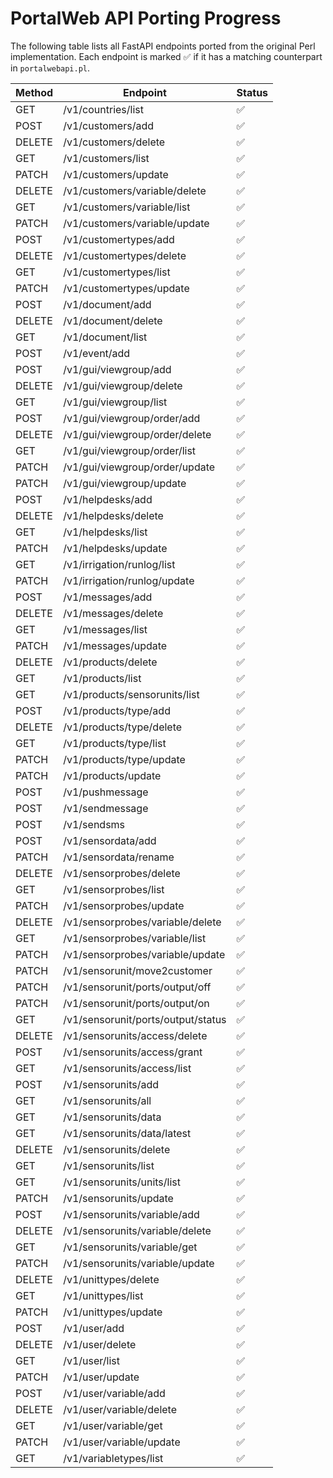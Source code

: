# PortalWeb API Porting Progress

The following table lists all FastAPI endpoints ported from the original Perl
implementation. Each endpoint is marked ✅ if it has a matching counterpart in
`portalwebapi.pl`.

| Method | Endpoint | Status |
| ------ | -------- | ------ |
| GET | /v1/countries/list | ✅ |
| POST | /v1/customers/add | ✅ |
| DELETE | /v1/customers/delete | ✅ |
| GET | /v1/customers/list | ✅ |
| PATCH | /v1/customers/update | ✅ |
| DELETE | /v1/customers/variable/delete | ✅ |
| GET | /v1/customers/variable/list | ✅ |
| PATCH | /v1/customers/variable/update | ✅ |
| POST | /v1/customertypes/add | ✅ |
| DELETE | /v1/customertypes/delete | ✅ |
| GET | /v1/customertypes/list | ✅ |
| PATCH | /v1/customertypes/update | ✅ |
| POST | /v1/document/add | ✅ |
| DELETE | /v1/document/delete | ✅ |
| GET | /v1/document/list | ✅ |
| POST | /v1/event/add | ✅ |
| POST | /v1/gui/viewgroup/add | ✅ |
| DELETE | /v1/gui/viewgroup/delete | ✅ |
| GET | /v1/gui/viewgroup/list | ✅ |
| POST | /v1/gui/viewgroup/order/add | ✅ |
| DELETE | /v1/gui/viewgroup/order/delete | ✅ |
| GET | /v1/gui/viewgroup/order/list | ✅ |
| PATCH | /v1/gui/viewgroup/order/update | ✅ |
| PATCH | /v1/gui/viewgroup/update | ✅ |
| POST | /v1/helpdesks/add | ✅ |
| DELETE | /v1/helpdesks/delete | ✅ |
| GET | /v1/helpdesks/list | ✅ |
| PATCH | /v1/helpdesks/update | ✅ |
| GET | /v1/irrigation/runlog/list | ✅ |
| PATCH | /v1/irrigation/runlog/update | ✅ |
| POST | /v1/messages/add | ✅ |
| DELETE | /v1/messages/delete | ✅ |
| GET | /v1/messages/list | ✅ |
| PATCH | /v1/messages/update | ✅ |
| DELETE | /v1/products/delete | ✅ |
| GET | /v1/products/list | ✅ |
| GET | /v1/products/sensorunits/list | ✅ |
| POST | /v1/products/type/add | ✅ |
| DELETE | /v1/products/type/delete | ✅ |
| GET | /v1/products/type/list | ✅ |
| PATCH | /v1/products/type/update | ✅ |
| PATCH | /v1/products/update | ✅ |
| POST | /v1/pushmessage | ✅ |
| POST | /v1/sendmessage | ✅ |
| POST | /v1/sendsms | ✅ |
| POST | /v1/sensordata/add | ✅ |
| PATCH | /v1/sensordata/rename | ✅ |
| DELETE | /v1/sensorprobes/delete | ✅ |
| GET | /v1/sensorprobes/list | ✅ |
| PATCH | /v1/sensorprobes/update | ✅ |
| DELETE | /v1/sensorprobes/variable/delete | ✅ |
| GET | /v1/sensorprobes/variable/list | ✅ |
| PATCH | /v1/sensorprobes/variable/update | ✅ |
| PATCH | /v1/sensorunit/move2customer | ✅ |
| PATCH | /v1/sensorunit/ports/output/off | ✅ |
| PATCH | /v1/sensorunit/ports/output/on | ✅ |
| GET | /v1/sensorunit/ports/output/status | ✅ |
| DELETE | /v1/sensorunits/access/delete | ✅ |
| POST | /v1/sensorunits/access/grant | ✅ |
| GET | /v1/sensorunits/access/list | ✅ |
| POST | /v1/sensorunits/add | ✅ |
| GET | /v1/sensorunits/all | ✅ |
| GET | /v1/sensorunits/data | ✅ |
| GET | /v1/sensorunits/data/latest | ✅ |
| DELETE | /v1/sensorunits/delete | ✅ |
| GET | /v1/sensorunits/list | ✅ |
| GET | /v1/sensorunits/units/list | ✅ |
| PATCH | /v1/sensorunits/update | ✅ |
| POST | /v1/sensorunits/variable/add | ✅ |
| DELETE | /v1/sensorunits/variable/delete | ✅ |
| GET | /v1/sensorunits/variable/get | ✅ |
| PATCH | /v1/sensorunits/variable/update | ✅ |
| DELETE | /v1/unittypes/delete | ✅ |
| GET | /v1/unittypes/list | ✅ |
| PATCH | /v1/unittypes/update | ✅ |
| POST | /v1/user/add | ✅ |
| DELETE | /v1/user/delete | ✅ |
| GET | /v1/user/list | ✅ |
| PATCH | /v1/user/update | ✅ |
| POST | /v1/user/variable/add | ✅ |
| DELETE | /v1/user/variable/delete | ✅ |
| GET | /v1/user/variable/get | ✅ |
| PATCH | /v1/user/variable/update | ✅ |
| GET | /v1/variabletypes/list | ✅ |
